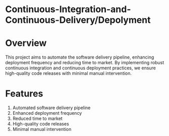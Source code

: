 # Continuous-Integration-and-Continuous-Delivery/Depolyment

# Overview
This project aims to automate the software delivery pipeline, enhancing deployment frequency and reducing time to market. By implementing robust continuous integration and continuous deployment practices, we ensure high-quality code releases with minimal manual intervention.

# Features
1. Automated software delivery pipeline
2. Enhanced deployment frequency
3. Reduced time to market
4. High-quality code releases
5. Minimal manual intervention
